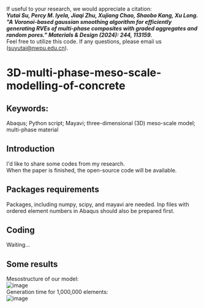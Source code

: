 If useful to your research, we would appreciate a citation:<br>
***Yutai Su, Percy M. Iyela, Jiaqi Zhu, Xujiang Chao, Shaobo Kang, Xu Long. 
"A Voronoi-based gaussian smoothing algorithm for efficiently generating RVEs of multi-phase composites with graded aggregates and random pores." 
Materials & Design (2024): 244, 113159.***<br>
Feel free to utilize this code. 
If any questions, please email us (suyutai@nwpu.edu.cn). <br>


# 3D-multi-phase-meso-scale-modelling-of-concrete
## Keywords:
Abaqus; Python script; Mayavi; three-dimensional (3D) meso-scale model; multi-phase material

## Introduction
I'd like to share some codes from my research. <br>
When the paper is finished, the open-source code will be available. <br>
## Packages requirements
Packages, including numpy, scipy, and mayavi are needed.
Inp files with ordered element numbers in Abaqus should also be prepared first. <br>
## Coding
Waiting...<br>
## Some results
Mesostructure of our model: <br>
![image](https://user-images.githubusercontent.com/116877222/221400622-1f44794d-f6b7-474f-8b96-abc23ccf35f2.png)<br>
Generation time for 1,000,000 elements:<br>
![image](https://user-images.githubusercontent.com/116877222/221400646-3b096761-83ba-49ca-a6a2-b2f1bf4e5da8.png)<br>
